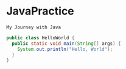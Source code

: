 # JavaPractice

```
My Journey with Java
```

```Java
public class HelloWorld {
  public static void main(String[] args) {
    System.out.println("Hello, World");
  }
}
```
